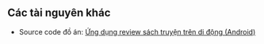 ## Các tài nguyên khác

* Source code đồ án: [Ứng dụng review sách truyện trên di động (Android)](https://github.com/tanthokg/CSC13002_Intro2SE)
